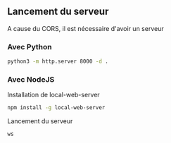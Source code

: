 ## Lancement du serveur

A cause du CORS, il est nécessaire d'avoir un serveur

### Avec Python
```bash
python3 -m http.server 8000 -d .
```

### Avec NodeJS
Installation de local-web-server
```bash
npm install -g local-web-server
```

Lancement du serveur
```bash
ws
```

